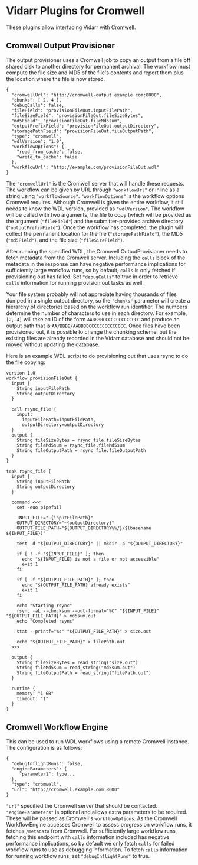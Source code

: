 # Vidarr Plugins for Cromwell
These plugins allow interfacing Vidarr with [Cromwell](https://cromwell.readthedocs.io/en/stable/).

## Cromwell Output Provisioner
The output provisioner uses a Cromwell job to copy an output from a file off
shared disk to another directory for permanent archival. The workflow must
compute the file size and MD5 of the file's contents and report them plus the
location where the file is now stored.

    {
      "cromwellUrl": "http://cromwell-output.example.com:8000",
      "chunks": [ 2, 4 ],
      "debugCalls": false,
      "fileField": "provisionFileOut.inputFilePath",
      "fileSizeField": "provisionFileOut.fileSizeBytes",
      "md5Field": "provisionFileOut.fileMd5sum",
      "outputPrefixField": "provisionFileOut.outputDirectory",
      "storagePathField": "provisionFileOut.fileOutputPath",
      "type": "cromwell",
      "wdlVersion": "1.0",
      "workflowOptions": {
        "read_from_cache": false,
        "write_to_cache": false
      },
      "workflowUrl": "http://example.com/provisionFileOut.wdl"
    }

The `"cromwellUrl"` is the Cromwell server that will handle these requests. The
workflow can be given by URL through `"workflowUrl"` or inline as a string
using `"workflowSource"`. `"workflowOptions"` is the workflow options Cromwell
requires. Although Cromwell is given the entire workflow, it still needs to
know the WDL version, provided as `"wdlVersion"`. The workflow will be called
with two arguments, the file to copy (which will be provided as the argument
(`"fileField"`) and the submitter-provided archive directory
(`"outputPrefixField"`). Once the workflow has completed, the plugin will
collect the permanent location for the file (`"storagePathField"`), the MD5
(`"md5Field"`), and the file size (`"fileSizeField"`).

After running the specified WDL, the Cromwell OutputProvisioner needs to fetch 
metadata from the Cromwell server. Including the `calls` block of the metadata
in the response can have negative performance implications for sufficiently 
large workflow runs, so by default, `calls` is only fetched if provisioning out
has failed. Set `"debugCalls"` to true in order to retrieve `calls` information
for running provision out tasks as well.

Your file system probably will not appreciate having thousands of files dumped
in a single output directory, so the `"chunks"` parameter will create a
hierarchy of directories based on the workflow run identifier. The numbers
determine the number of characters to use in each directory. For example, `[2,
4]` will take an ID of the form `AABBBBCCCCCCCCCCCCCC` and produce an output
path that is `AA/BBBB/AABBBBCCCCCCCCCCCCCC`. Once files have been provisioned
out, it is possible to change the chunking scheme, but the existing files are
already recorded in the Vidarr database and should not be moved without
updating the database.

Here is an example WDL script to do provisioning out that uses rsync to do the file copying:

    version 1.0
    workflow provisionFileOut {
      input {
        String inputFilePath
        String outputDirectory
      }
   
      call rsync_file {
        input:
          inputFilePath=inputFilePath,
          outputDirectory=outputDirectory
      }
      output {
        String fileSizeBytes = rsync_file.fileSizeBytes
        String fileMd5sum = rsync_file.fileMd5sum
        String fileOutputPath = rsync_file.fileOutputPath
      }
    }
    
    task rsync_file {
      input {
        String inputFilePath
        String outputDirectory
      }
    
      command <<<
        set -euo pipefail
    
        INPUT_FILE="~{inputFilePath}"
        OUTPUT_DIRECTORY="~{outputDirectory}"
        OUTPUT_FILE_PATH="${OUTPUT_DIRECTORY%%/}/$(basename ${INPUT_FILE})"
    
        test -d "${OUTPUT_DIRECTORY}" || mkdir -p "${OUTPUT_DIRECTORY}"
    
        if [ ! -f "${INPUT_FILE}" ]; then
          echo "${INPUT_FILE} is not a file or not accessible"
          exit 1
        fi
    
        if [ -f "${OUTPUT_FILE_PATH}" ]; then
          echo "${OUTPUT_FILE_PATH} already exists"
          exit 1
        fi
    
        echo "Starting rsync"
        rsync -aL --checksum --out-format="%C" "${INPUT_FILE}" "${OUTPUT_FILE_PATH}" > md5sum.out
        echo "Completed rsync"
    
        stat --printf="%s" "${OUTPUT_FILE_PATH}" > size.out
    
        echo "${OUTPUT_FILE_PATH}" > filePath.out
      >>>
    
      output {
        String fileSizeBytes = read_string("size.out")
        String fileMd5sum = read_string("md5sum.out")
        String fileOutputPath = read_string("filePath.out")
      }
    
      runtime {
        memory: "1 GB"
        timeout: "1"
      }
    }

## Cromwell Workflow Engine
This can be used to run WDL workflows using a remote Cromwell instance. The configuration is as follows:

    {
      "debugInflightRuns": false,
      "engineParameters": {
         "parameter1": type...
      },
      "type": "cromwell",
      "url": "http://cromwell.example.com:8000"
    }

`"url"` specified the Cromwell server that should be contacted.
`"engineParameters"` is optional and allows extra parameters to be required.
These will be passed as Cromwell's `workflowOptions`.
As the Cromwell WorkflowEngine accesses Cromwell to assess progress on workflow
runs, it fetches `/metadata` from Cromwell. For sufficiently large workflow runs,
fetching this endpoint with `calls` information included has negative performance
implications, so by default we only fetch `calls` for failed workflow runs to use
as debugging information. To fetch `calls` information for running workflow runs,
set `"debugInflightRuns"` to true.
